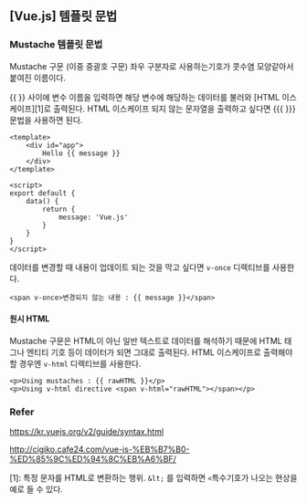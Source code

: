 ## [Vue.js] 템플릿 문법



### **Mustache 템플릿 문법** 

Mustache 구문 (이중 중괄호 구문) 좌우 구분자로 사용하는기호가 콧수염 모양같아서 붙여진 이름이다.

{{  }} 사이에 변수 이름을 입력하면 해당 변수에 해당하는 데이터를 불러와 [HTML 이스케이프][1]로 출력된다. HTML 이스케이프 되지 않는 문자열을 출력하고 싶다면 {{{ }}} 문법을 사용하면 된다.

```vue
<template>
    <div id="app">
        Hello {{ message }}
    </div>
</template>

<script>
export default {
    data() {
        return {
            message: 'Vue.js'
        }
    }
}
</script>

```

데이터를 변경할 때 내용이 업데이트 되는 것을 막고 싶다면 `v-once` 디렉티브를 사용한다.

```vue
<span v-once>변경되지 않는 내용 : {{ message }}</span>
```

#### 원시 HTML

Mustache 구문은 HTML이 아닌 일반 텍스트로 데이터를 해석하기 때문에 HTML 태그나 엔티티 기호 등이 데이터가 되면 그대로 출력된다. HTML 이스케이프로 출력해야할 경우엔 `v-html` 디렉티브를 사용한다.

```vue
<p>Using mustaches : {{ rawHTML }}</p>
<p>Using v-html directive <span v-html="rawHTML"></span></p>
```



### Refer

<https://kr.vuejs.org/v2/guide/syntax.html> 

<http://cigiko.cafe24.com/vue-js-%EB%B7%B0-%ED%85%9C%ED%94%8C%EB%A6%BF/> 



[1]: 특정 문자를 HTML로 변환하는 행위. `&lt;` 를 입력하면 `<`특수기호가 나오는 현상을 예로 들 수 있다.